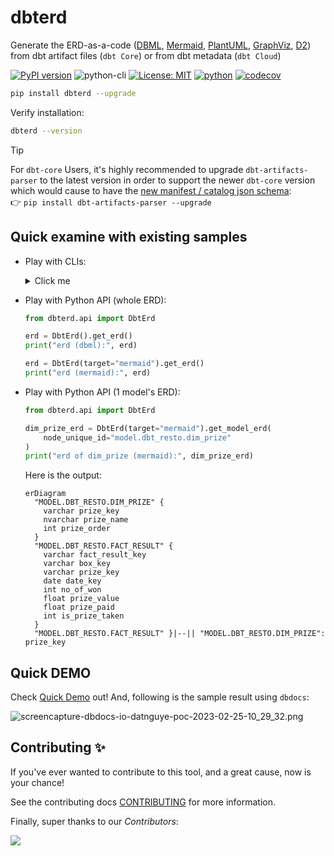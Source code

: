 # dbterd

Generate the ERD-as-a-code ([DBML](https://dbdiagram.io/d), [Mermaid](https://mermaid-js.github.io/mermaid-live-editor/), [PlantUML](https://plantuml.com/ie-diagram), [GraphViz](https://graphviz.org/), [D2](https://d2lang.com/)) from dbt artifact files (`dbt Core`) or from dbt metadata (`dbt Cloud`)

[![PyPI version](https://badge.fury.io/py/dbterd.svg)](https://pypi.org/project/dbterd/)
![python-cli](https://img.shields.io/badge/CLI-Python-FFCE3E?labelColor=14354C&logo=python&logoColor=white)
[![License: MIT](https://img.shields.io/badge/License-MIT-yellow.svg)](https://opensource.org/licenses/MIT)
[![python](https://img.shields.io/badge/Python-3.9|3.10|3.11-3776AB.svg?style=flat&logo=python&logoColor=white)](https://www.python.org)
[![codecov](https://codecov.io/gh/datnguye/dbterd/branch/main/graph/badge.svg?token=N7DMQBLH4P)](https://codecov.io/gh/datnguye/dbterd)

```bash
pip install dbterd --upgrade
```

Verify installation:

```bash
dbterd --version
```

> [!TIP]
> For `dbt-core` Users, it's highly recommended to upgrade `dbt-artifacts-parser` to the latest version in order to support the newer `dbt-core` version which would cause to have the [new manifest / catalog json schema](https://schemas.getdbt.com/):</br>
> 👉 `pip install dbt-artifacts-parser --upgrade`

## Quick examine with existing samples

- Play with CLIs:

    <details>
      <summary>Click me</summary>

      ```bash
      # select all models in dbt_resto
      dbterd run -ad samples/dbtresto
      # select all models in dbt_resto, Select multiple dbt resources
      dbterd run -ad samples/dbtresto -rt model -rt source
      # select only models in dbt_resto excluding staging
      dbterd run -ad samples/dbtresto -s model.dbt_resto -ns model.dbt_resto.staging
      # select only models in schema name mart excluding staging
      dbterd run -ad samples/dbtresto -s schema:mart -ns model.dbt_resto.staging
      # select only models in schema full name dbt.mart excluding staging
      dbterd run -ad samples/dbtresto -s schema:dbt.mart -ns model.dbt_resto.staging

      # other samples
      dbterd run -ad samples/fivetranlog
      dbterd run -ad samples/fivetranlog -rt model -rt source

      dbterd run -ad samples/facebookad
      dbterd run -ad samples/facebookad -rt model -rt source

      dbterd run -ad samples/shopify -s wildcard:*shopify.shopify__*
      dbterd run -ad samples/shopify -rt model -rt source

      dbterd run -ad samples/dbt-constraints -a "test_relationship:(name:foreign_key|c_from:fk_column_name|c_to:pk_column_name)"

      # your own sample without commiting to repo
      dbterd run -ad samples/local -rt model -rt source
      ```

    </details>

- Play with Python API (whole ERD):

    ```python
    from dbterd.api import DbtErd

    erd = DbtErd().get_erd()
    print("erd (dbml):", erd)

    erd = DbtErd(target="mermaid").get_erd()
    print("erd (mermaid):", erd)
    ```

- Play with Python API (1 model's ERD):

    ```python
    from dbterd.api import DbtErd

    dim_prize_erd = DbtErd(target="mermaid").get_model_erd(
        node_unique_id="model.dbt_resto.dim_prize"
    )
    print("erd of dim_prize (mermaid):", dim_prize_erd)
    ```

    Here is the output:

    ```mermaid
    erDiagram
      "MODEL.DBT_RESTO.DIM_PRIZE" {
        varchar prize_key
        nvarchar prize_name
        int prize_order
      }
      "MODEL.DBT_RESTO.FACT_RESULT" {
        varchar fact_result_key
        varchar box_key
        varchar prize_key
        date date_key
        int no_of_won
        float prize_value
        float prize_paid
        int is_prize_taken
      }
      "MODEL.DBT_RESTO.FACT_RESULT" }|--|| "MODEL.DBT_RESTO.DIM_PRIZE": prize_key
    ```

</details>

## Quick DEMO

Check [Quick Demo](https://dbterd.datnguyen.de/latest/nav/guide/targets/generate-dbml.html) out! And, following is the sample result using `dbdocs`:

![screencapture-dbdocs-io-datnguye-poc-2023-02-25-10_29_32.png](https://raw.githubusercontent.com/datnguye/dbterd/main/assets/images/screencapture-dbdocs-io-datnguye-poc-2023-02-25-10_29_32.png)

## Contributing ✨

If you've ever wanted to contribute to this tool, and a great cause, now is your chance!

See the contributing docs [CONTRIBUTING](https://dbterd.datnguyen.de/latest/nav/development/contributing-guide.html) for more information.

Finally, super thanks to our *Contributors*:

<a href="https://github.com/datnguye/dbterd/graphs/contributors">
  <img src="https://contrib.rocks/image?repo=datnguye/dbterd" />
</a>

